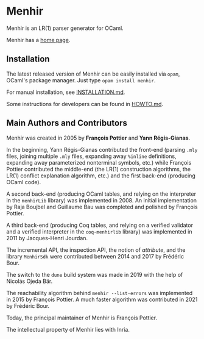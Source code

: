 # Menhir

Menhir is an LR(1) parser generator for OCaml.

Menhir has a [home page](http://cambium.inria.fr/~fpottier/menhir/).

## Installation

The latest released version of Menhir can be easily installed via
`opam`, OCaml's package manager. Just type `opam install menhir`.

For manual installation, see [INSTALLATION.md](INSTALLATION.md).

Some instructions for developers can be found in [HOWTO.md](HOWTO.md).

## Main Authors and Contributors

Menhir was created in 2005 by **François Pottier**
and **Yann Régis-Gianas**.

In the beginning, Yann Régis-Gianas contributed the front-end (parsing `.mly`
files, joining multiple `.mly` files, expanding away `%inline` definitions,
expanding away parameterized nonterminal symbols, etc.) while François Pottier
contributed the middle-end (the LR(1) construction algorithms, the LR(1)
conflict explanation algorithm, etc.) and the first back-end (producing OCaml
code).

A second back-end (producing OCaml tables, and relying on the interpreter in
the `menhirLib` library) was implemented in 2008. An initial implementation by
Raja Boujbel and Guillaume Bau was completed and polished by François Pottier.

A third back-end (producing Coq tables, and relying on a verified validator
and a verified interpreter in the `coq-menhirlib` library) was implemented in
2011 by Jacques-Henri Jourdan.

The incremental API, the inspection API, the notion of *attribute*, and the
library `MenhirSdk` were contributed between 2014 and 2017 by Frédéric Bour.

The switch to the `dune` build system was made in 2019 with the help of
Nicolás Ojeda Bär.

The reachability algorithm behind `menhir --list-errors` was implemented in
2015 by François Pottier. A much faster algorithm was contributed in 2021 by
Frédéric Bour.

Today, the principal maintainer of Menhir is François Pottier.

The intellectual property of Menhir lies with Inria.
